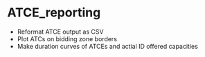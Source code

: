 # ATCE_reporting
- Reformat ATCE output as CSV
- Plot ATCs on bidding zone borders
- Make duration curves of ATCEs and actial ID offered capacities
